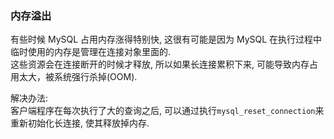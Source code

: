 ### 内存溢出
有些时候 MySQL 占用内存涨得特别快, 这很有可能是因为 MySQL 在执行过程中临时使用的内存是管理在连接对象里面的.  
这些资源会在连接断开的时候才释放, 所以如果长连接累积下来, 可能导致内存占用太大，被系统强行杀掉(OOM).   

解决办法:   
客户端程序在每次执行了大的查询之后, 可以通过执行`mysql_reset_connection`来重新初始化长连接, 使其释放掉内存.

